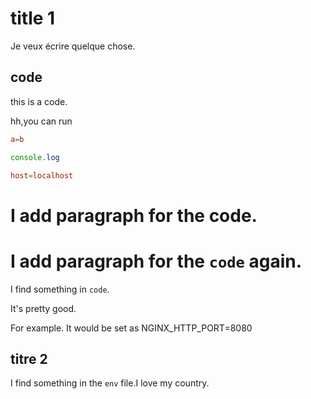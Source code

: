 # title 1

Je veux écrire quelque chose.

## code


this is a code.

hh,you can run

```conf
a=b
```

```js
console.log
```

```conf
host=localhost
```

# I add paragraph for the code.

# I add paragraph for the `code` again.

I find something in `code`.

It's pretty good.

For example. It would be set as NGINX_HTTP_PORT=8080

## titre 2

I find something in the `env` file.I love my country.
